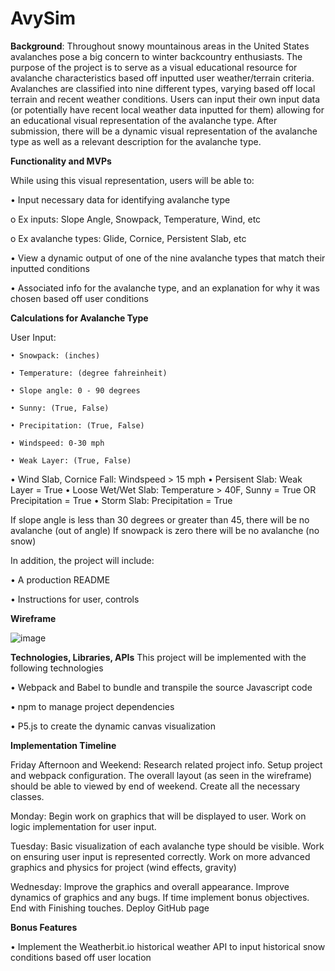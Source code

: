 # AvySim




**Background**:
	Throughout snowy mountainous areas in the United States avalanches pose a big concern to winter backcountry enthusiasts. The purpose of the project is to serve as a visual educational resource for avalanche characteristics based off inputted user weather/terrain criteria. Avalanches are classified into nine different types, varying based off local terrain and recent weather conditions. Users can input their own input data (or potentially have recent local weather data inputted for them) allowing for an educational visual representation of the avalanche type. After submission, there will be a dynamic visual representation of the avalanche type as well as a relevant description for the avalanche type.

****Functionality and MVPs****

While using this visual representation, users will be able to: 

•	Input necessary data for identifying avalanche type

o		Ex inputs: Slope Angle, Snowpack, Temperature, Wind, etc

o		Ex avalanche types: Glide, Cornice, Persistent Slab, etc


•	View a dynamic output of one of the nine avalanche types that match their inputted conditions

•	Associated info for the avalanche type, and an explanation for why it was chosen based off user conditions

****Calculations for Avalanche Type****

User Input:

	• Snowpack: (inches)
	
	• Temperature: (degree fahreinheit)
	
	• Slope angle: 0 - 90 degrees
	
	• Sunny: (True, False)
	
	• Precipitation: (True, False)
	
	• Windspeed: 0-30 mph
	
	• Weak Layer: (True, False)
	

	
•	Wind Slab, Cornice Fall: Windspeed > 15 mph
•	Persisent Slab: Weak Layer = True
•	Loose Wet/Wet Slab: Temperature > 40F, Sunny = True OR Precipitation = True
•	Storm Slab: Precipitation = True

If slope angle is less than 30 degrees or greater than 45, there will be no avalanche (out of angle)
If snowpack is zero there will be no avalanche (no snow)






In addition, the project will include:

•	A production README

•	Instructions for user, controls

**Wireframe**







	
	




![image](https://user-images.githubusercontent.com/80602202/129301683-be04e5d3-0241-46d9-860d-2f42256ee4bb.png)

**Technologies, Libraries, APIs**
This project will be implemented with the following technologies


•	Webpack and Babel to bundle and transpile the source Javascript code

•	npm to manage project dependencies

•	P5.js to create the dynamic canvas visualization


**Implementation Timeline**

Friday Afternoon and Weekend: Research related project info. Setup project and webpack configuration. The overall layout (as seen in the wireframe) should be able to viewed by end of weekend. Create all the necessary classes.

Monday: Begin work on graphics that will be displayed to user. Work on logic implementation for user input.

Tuesday: Basic visualization of each avalanche type should be visible. Work on ensuring user input is represented correctly. Work on more advanced graphics and physics for project (wind effects, gravity)

Wednesday: Improve the graphics and overall appearance. Improve dynamics of graphics and any bugs. If time implement bonus objectives. End with Finishing touches. Deploy GitHub page


**Bonus Features**

•	Implement the Weatherbit.io historical weather API to input historical snow conditions based off user location







	
	





